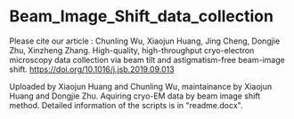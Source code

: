 # Beam_Image_Shift_data_collection

Please cite our article :
Chunling Wu, Xiaojun Huang, Jing Cheng, Dongjie Zhu, Xinzheng Zhang. High-quality, high-throughput cryo-electron microscopy data collection via beam tilt and astigmatism-free beam-image shift. https://doi.org/10.1016/j.jsb.2019.09.013

Uploaded by Xiaojun Huang and Chunling Wu, maintainance by Xiaojun Huang and Dongjie Zhu.
Aquiring cryo-EM data by beam image shift method. Detailed information of the scripts is in "readme.docx".
